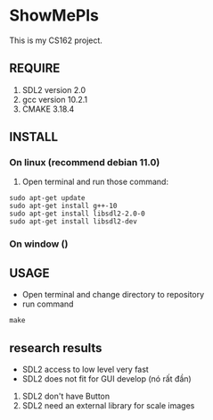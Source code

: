 # ShowMePls
This is my CS162 project.
## REQUIRE
1. SDL2 version 2.0
2. gcc version 10.2.1
3. CMAKE 3.18.4
## INSTALL

### On linux (recommend debian 11.0)
1. Open terminal and run those command:
```
sudo apt-get update
sudo apt-get install g++-10
sudo apt-get install libsdl2-2.0-0
sudo apt-get install libsdl2-dev
```
### On window ()

## USAGE
- Open terminal and change directory to repository
- run command
```
make
```

## research results
- SDL2 access to low level very fast
- SDL2 does not fit for GUI develop (nó rất đần)
1. SDL2 don't have Button
2. SDL2 need an external library for scale images
